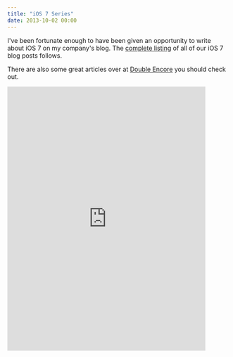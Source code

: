 ```yaml
---
title: "iOS 7 Series"
date: 2013-10-02 00:00
---
```


<p>I've been fortunate enough to have been given an opportunity to write about iOS 7 on my company's blog. The <a href="http://readlists.com/f6a95991/">complete listing</a> of all of our iOS 7 blog posts follows. </p>

<p>There are also some great articles over at <a href="http://www.doubleencore.com/2013/09/essential-ios-7-developers-guide/">Double Encore</a> you should check out. </p>

<div class="embed-responsive embed-responsive-16by9"><iframe src="http://readlists.com/f6a95991/embed?wmode=opaque" width="450" data-embed="true" frameborder="0" height="600" class="embed-responsive-item"></iframe></div>

<!-- more -->

